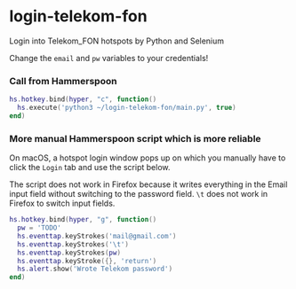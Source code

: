 # login-telekom-fon

Login into Telekom_FON hotspots by Python and Selenium

Change the `email` and `pw` variables to your credentials!

### Call from Hammerspoon

```lua
hs.hotkey.bind(hyper, "c", function()
  hs.execute('python3 ~/login-telekom-fon/main.py', true)
end)
```
### More manual Hammerspoon script which is more reliable

On macOS, a hotspot login window pops up on which you manually have to click the `Login` tab and use the script below.

The script does not work in Firefox because it writes everything in the Email input field without switching to the password field.
`\t` does not work in Firefox to switch input fields.

```lua
hs.hotkey.bind(hyper, "g", function()
  pw = 'TODO'
  hs.eventtap.keyStrokes('mail@gmail.com')
  hs.eventtap.keyStrokes('\t')
  hs.eventtap.keyStrokes(pw)
  hs.eventtap.keyStroke({}, 'return')
  hs.alert.show('Wrote Telekom password')
end)
```
